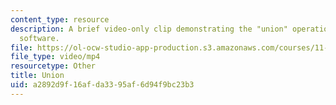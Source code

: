 ```yaml
---
content_type: resource
description: A brief video-only clip demonstrating the "union" operation in ArcGIS
  software.
file: https://ol-ocw-studio-app-production.s3.amazonaws.com/courses/11-205-introduction-to-spatial-analysis-fall-2019/a2892d9f16afda3395af6d94f9bc23b3_MIT11_205F19_union.mp4
file_type: video/mp4
resourcetype: Other
title: Union
uid: a2892d9f-16af-da33-95af-6d94f9bc23b3
---
```


